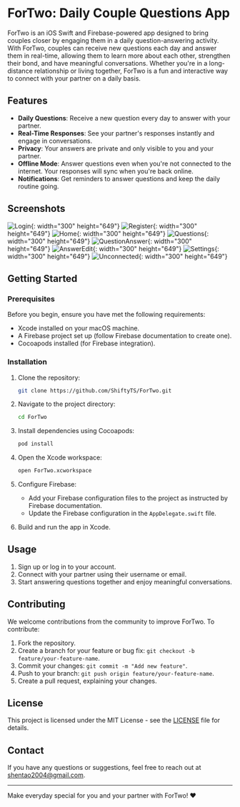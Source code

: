 # ForTwo: Daily Couple Questions App

ForTwo is an iOS Swift and Firebase-powered app designed to bring couples closer by engaging them in a daily question-answering activity. With ForTwo, couples can receive new questions each day and answer them in real-time, allowing them to learn more about each other, strengthen their bond, and have meaningful conversations. Whether you're in a long-distance relationship or living together, ForTwo is a fun and interactive way to connect with your partner on a daily basis.

## Features

- **Daily Questions**: Receive a new question every day to answer with your partner.
- **Real-Time Responses**: See your partner's responses instantly and engage in conversations.
- **Privacy**: Your answers are private and only visible to you and your partner.
- **Offline Mode**: Answer questions even when you're not connected to the internet. Your responses will sync when you're back online.
- **Notifications**: Get reminders to answer questions and keep the daily routine going.

## Screenshots

![Login](/ForTwo/Screenshots/Login.png){: width="300" height="649"}  ![Register](/ForTwo/Screenshots/Register.png){: width="300" height="649"} 
![Home](/ForTwo/Screenshots/HomeView.png){: width="300" height="649"} 
![Questions](/ForTwo/Screenshots/QuestionsView.png){: width="300" height="649"}   ![QuestionAnswer](/ForTwo/Screenshots/QuestionAnswer.png){: width="300" height="649"}   ![AnswerEdit](/ForTwo/Screenshots/EditAnswer.png){: width="300" height="649"} 
![Settings](/ForTwo/Screenshots/CoupleView.png){: width="300" height="649"}   ![Unconnected](/ForTwo/Screenshots/UnconnectedView.png){: width="300" height="649"} 

## Getting Started

### Prerequisites

Before you begin, ensure you have met the following requirements:

- Xcode installed on your macOS machine.
- A Firebase project set up (follow Firebase documentation to create one).
- Cocoapods installed (for Firebase integration).

### Installation

1. Clone the repository:

   ```bash
   git clone https://github.com/ShiftyTS/ForTwo.git
   ```

2. Navigate to the project directory:

   ```bash
   cd ForTwo
   ```

3. Install dependencies using Cocoapods:

   ```bash
   pod install
   ```

4. Open the Xcode workspace:

   ```bash
   open ForTwo.xcworkspace
   ```

5. Configure Firebase:

   - Add your Firebase configuration files to the project as instructed by Firebase documentation.
   - Update the Firebase configuration in the `AppDelegate.swift` file.

6. Build and run the app in Xcode.

## Usage

1. Sign up or log in to your account.
2. Connect with your partner using their username or email.
3. Start answering questions together and enjoy meaningful conversations.

## Contributing

We welcome contributions from the community to improve ForTwo. To contribute:

1. Fork the repository.
2. Create a branch for your feature or bug fix: `git checkout -b feature/your-feature-name`.
3. Commit your changes: `git commit -m "Add new feature"`.
4. Push to your branch: `git push origin feature/your-feature-name`.
5. Create a pull request, explaining your changes.

## License

This project is licensed under the MIT License - see the [LICENSE](LICENSE) file for details.


## Contact

If you have any questions or suggestions, feel free to reach out at [shentao2004@gmail.com](mailto:shentao2004@gmail.com).

---

Make everyday special for you and your partner with ForTwo! ❤️
